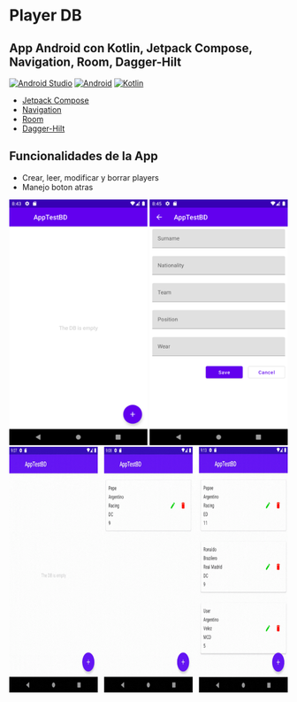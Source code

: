 # Player DB
## App Android con Kotlin, Jetpack Compose, Navigation, Room, Dagger-Hilt

[![Android Studio](https://img.shields.io/badge/Android_Studio-2022.1.1-blue.svg?longCache=true&style=popout-square)](https://developer.android.com/studio)
[![Android](https://img.shields.io/badge/Android-13-green.svg?longCache=true&style=popout-square)](https://www.android.com)
[![Kotlin](https://img.shields.io/badge/Kotlin-1.7.20-blueviolet?longCache=true&style=popout-square)](https://kotlinlang.org)


* [Jetpack Compose](https://developer.android.com/jetpack/compose)
* [Navigation](https://developer.android.com/jetpack/androidx/releases/navigation)
* [Room](https://developer.android.com/jetpack/androidx/releases/room)
* [Dagger-Hilt](https://dagger.dev/hilt)

## Funcionalidades de la App
* Crear, leer, modificar y borrar players
* Manejo boton atras

<p float="center">
  <img src="screenshots/cap1.png" width="250" />
  <img src="screenshots/cap2.png" width="250" />
  <img src="screenshots/gif.gif" width="800" height="444"/>
</p>
